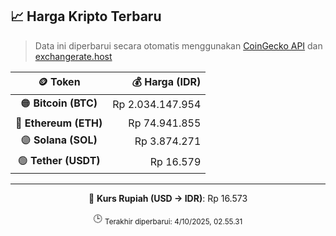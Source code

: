 

<!-- HARGA_KRIPTO -->
## 📈 Harga Kripto Terbaru

> Data ini diperbarui secara otomatis menggunakan [CoinGecko API](https://www.coingecko.com/) dan [exchangerate.host](https://exchangerate.host/)

<div align="center">

| 🪙 Token | 💰 Harga (IDR) |
|:------:|---------------:|
| 🟠 **Bitcoin (BTC)**   | Rp 2.034.147.954 |
| 🔵 **Ethereum (ETH)**  | Rp 74.941.855 |
| 🟣 **Solana (SOL)**    | Rp 3.874.271 |
| 🟢 **Tether (USDT)**   | Rp 16.579 |

---

💱 **Kurs Rupiah (USD → IDR)**: Rp 16.573

🕒 <sub>Terakhir diperbarui: 4/10/2025, 02.55.31</sub>

</div>
<!-- /HARGA_KRIPTO -->